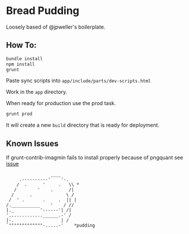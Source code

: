 # Bread Pudding

Loosely based of @jpweller's boilerplate.

## How To: 
```bash
bundle install
npm install
grunt
```
Paste sync scripts into `app/include/parts/dev-scripts.html`

Work in the `app` directory. 

When ready for production use the prod task.

```bash
grunt prod
```

It will create a new `build` directory that is ready for deployment.

## Known Issues

If grunt-contrib-imagmin fails to install properly because of pngquant see [issue](https://github.com/gruntjs/grunt-contrib-imagemin/issues/183/#issuecomment-41841391)


```
                 ____
     .----------'    '-.
    /  .      '     .   \\ *
   /        '    .      /|
  /      .             \ /
 /  ' .       .     .  || |
/.___________    '    / //
|._          '------'| /|
'.............______.-' /  
|-.                  | /
`"""""""""""""-.....-'    *pudding
```